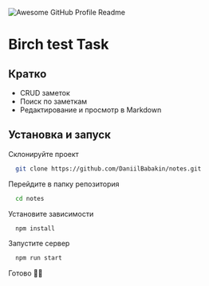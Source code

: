 <img alt="Awesome GitHub Profile Readme" src="https://i.snipboard.io/8RLMK0.jpg"> </img>
# Birch test Task

## Кратко
- CRUD заметок
- Поиск по заметкам
- Редактирование и просмотр в Markdown

## Установка и запуск

Склонируйте проект

```bash
  git clone https://github.com/DaniilBabakin/notes.git
```

Перейдите в папку репозитория

```bash
  cd notes
```

Установите зависимости

```bash
  npm install
```

Запустите сервер

```bash
  npm run start
```
Готово 🐱‍👤

